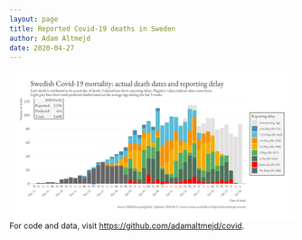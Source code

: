 ```yaml
---
layout: page
title: Reported Covid-19 deaths in Sweden
author: Adam Altmejd
date: 2020-04-27
---
```


![Graph of Swedish Covid-19 deaths with reporting delay.](deaths_lag_sweden_2020-04-27.png "Reporting delay in Swedish covid-19 deaths.")
For code and data, visit <https://github.com/adamaltmejd/covid>.

